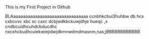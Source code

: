 This is my First Project in Github

BLAaaaaaaaaaaaaaaaaaaaaaaaaaaaaaaa
ccnbhkcbui3huhbw db hcx cxbcvvc xbc xc caxc dcbjwdkbckuwjdhje hueqc ,s
cndbcuidhcuhdcbducdhc nxcxhcbudhcuiekwiejidwjdkmnwdmdmasnm,nas;jBBBBBBBBBBBB
